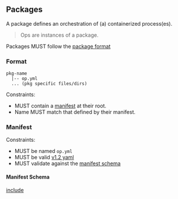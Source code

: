 ## Packages

A package defines an orchestration of (a) containerized process(es).

> Ops are instances of a package.

Packages MUST follow the [package format](#format)

### Format

```
pkg-name
  |-- op.yml
  ... (pkg specific files/dirs)
```

Constraints:

- MUST contain a [manifest](#manifest) at their root.
- Name MUST match that defined by their manifest.

### Manifest

Constraints:

- MUST be named `op.yml`
- MUST be valid [v1.2 yaml](http://www.yaml.org/spec/1.2/spec.html)
- MUST validate against the [manifest schema](#manifest-schema)

#### Manifest Schema

[include](package-manifest.schema.json)
